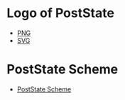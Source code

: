 # Logo of PostState

- [PNG](https://github.com/PostState/press_kit/blob/main/PostState_logo_new.png)
- [SVG](https://github.com/PostState/press_kit/blob/main/poststate.svg)

# PostState Scheme

- [PostState Scheme](https://github.com/PostState/press_kit/blob/main/PostState_Scheme.png)
